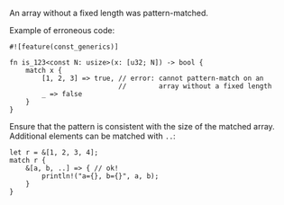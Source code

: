 An array without a fixed length was pattern-matched.

Example of erroneous code:

```compile_fail,E0730
#![feature(const_generics)]

fn is_123<const N: usize>(x: [u32; N]) -> bool {
    match x {
        [1, 2, 3] => true, // error: cannot pattern-match on an
                           //        array without a fixed length
        _ => false
    }
}
```

Ensure that the pattern is consistent with the size of the matched
array. Additional elements can be matched with `..`:

```
let r = &[1, 2, 3, 4];
match r {
    &[a, b, ..] => { // ok!
        println!("a={}, b={}", a, b);
    }
}
```
